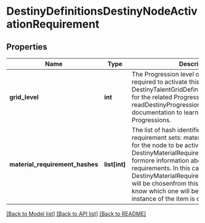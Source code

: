 # DestinyDefinitionsDestinyNodeActivationRequirement

## Properties
Name | Type | Description | Notes
------------ | ------------- | ------------- | -------------
**grid_level** | **int** | The Progression level on the Talent Grid required to activate this node.  See DestinyTalentGridDefinition.progressionHash for the related Progression, and readDestinyProgressionDefinition&#39;s documentation to learn more about Progressions. | [optional] 
**material_requirement_hashes** | **list[int]** | The list of hash identifiers for material requirement sets: materials thatare required for the node to be activated.  See DestinyMaterialRequirementSetDefinition formore information about material requirements.  In this case, only a single DestinyMaterialRequirementSetDefinition will be chosenfrom this list, and we won&#39;t know which one will be chosen until an instance of the item is created. | [optional] 

[[Back to Model list]](../README.md#documentation-for-models) [[Back to API list]](../README.md#documentation-for-api-endpoints) [[Back to README]](../README.md)


